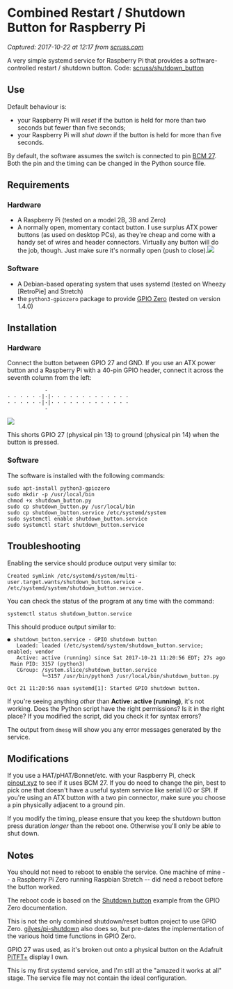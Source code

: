 # Combined Restart / Shutdown Button for Raspberry Pi

_Captured: 2017-10-22 at 12:17 from [scruss.com](http://scruss.com/blog/2017/10/21/combined-restart-shutdown-button-for-raspberry-pi/)_

A very simple systemd service for Raspberry Pi that provides a software-controlled restart / shutdown button. Code: [scruss/shutdown_button](https://github.com/scruss/shutdown_button)

## Use

Default behaviour is:

  * your Raspberry Pi will _reset_ if the button is held for more than two seconds but fewer than five seconds;
  * your Raspberry Pi will _shut down_ if the button is held for more than five seconds.

By default, the software assumes the switch is connected to pin [BCM 27](https://pinout.xyz/pinout/pin13_gpio27#). Both the pin and the timing can be changed in the Python source file.

## Requirements

### Hardware

  * A Raspberry Pi (tested on a model 2B, 3B and Zero)
  * A normally open, momentary contact button. I use surplus ATX power buttons (as used on desktop PCs), as they're cheap and come with a handy set of wires and header connectors. Virtually any button will do the job, though. Just make sure it's normally open (push to close).![](http://scruss.com/wordpress/wp-content/uploads/2017/10/atx_power2.jpg)

### Software

  * A Debian-based operating system that uses systemd (tested on Wheezy [RetroPie] and Stretch)
  * the `python3-gpiozero` package to provide [GPIO Zero](https://gpiozero.readthedocs.io/en/stable/) (tested on version 1.4.0)

## Installation

### Hardware

Connect the button between GPIO 27 and GND. If you use an ATX power button and a Raspberry Pi with a 40-pin GPIO header, connect it across the seventh column from the left:
    
    
                -
    · · · · · ·|·|· · · · · · · · · · · · · 
    · · · · · ·|·|· · · · · · · · · · · · · 
                -
    

![](http://scruss.com/wordpress/wp-content/uploads/2017/10/gpio.jpg)

This shorts GPIO 27 (physical pin 13) to ground (physical pin 14) when the button is pressed.

### Software

The software is installed with the following commands:
    
    
    sudo apt-install python3-gpiozero
    sudo mkdir -p /usr/local/bin
    chmod +x shutdown_button.py
    sudo cp shutdown_button.py /usr/local/bin
    sudo cp shutdown_button.service /etc/systemd/system
    sudo systemctl enable shutdown_button.service
    sudo systemctl start shutdown_button.service
    

## Troubleshooting

Enabling the service should produce output very similar to:
    
    
    Created symlink /etc/systemd/system/multi-user.target.wants/shutdown_button.service → /etc/systemd/system/shutdown_button.service.
    

You can check the status of the program at any time with the command:
    
    
    systemctl status shutdown_button.service
    

This should produce output similar to:
    
    
    ● shutdown_button.service - GPIO shutdown button
       Loaded: loaded (/etc/systemd/system/shutdown_button.service; enabled; vendor 
       Active: active (running) since Sat 2017-10-21 11:20:56 EDT; 27s ago
     Main PID: 3157 (python3)
       CGroup: /system.slice/shutdown_button.service
               └─3157 /usr/bin/python3 /usr/local/bin/shutdown_button.py
    
    Oct 21 11:20:56 naan systemd[1]: Started GPIO shutdown button.
    

If you're seeing anything _other_ than **Active: active (running)**, it's not working. Does the Python script have the right permissions? Is it in the right place? If you modified the script, did you check it for syntax errors?

The output from `dmesg` will show you any error messages generated by the service.

## Modifications

If you use a HAT/pHAT/Bonnet/etc. with your Raspberry Pi, check [pinout.xyz](https://pinout.xyz/) to see if it uses BCM 27. If you do need to change the pin, best to pick one that doesn't have a useful system service like serial I/O or SPI. If you're using an ATX button with a two pin connector, make sure you choose a pin physically adjacent to a ground pin.

If you modify the timing, please ensure that you keep the shutdown button press duration _longer_ than the reboot one. Otherwise you'll only be able to shut down.

## Notes

You should not need to reboot to enable the service. One machine of mine -- a Raspberry Pi Zero running Raspbian Stretch -- did need a reboot before the button worked.

The reboot code is based on the [Shutdown button](https://gpiozero.readthedocs.io/en/stable/recipes.html#shutdown-button) example from the GPIO Zero documentation.

This is not the only combined shutdown/reset button project to use GPIO Zero. [gilyes/pi-shutdown](https://github.com/gilyes/pi-shutdown) also does so, but pre-dates the implementation of the various hold time functions in GPIO Zero.

GPIO 27 was used, as it's broken out onto a physical button on the Adafruit [PiTFT+](http://adafru.it/2423) display I own.

This is my first systemd service, and I'm still at the "amazed it works at all" stage. The service file may not contain the ideal configuration.
